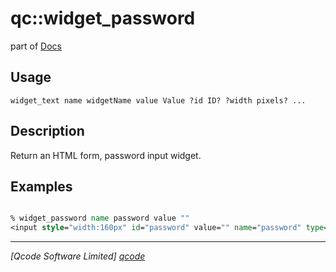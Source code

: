 qc::widget_password
===================

part of [Docs](.)

Usage
-----
`
	widget_text name widgetName value Value ?id ID? ?width pixels? ...
    `

Description
-----------
Return an HTML form, password input widget.

Examples
--------
```tcl

% widget_password name password value "" 
<input style="width:160px" id="password" value="" name="password" type="password">

```

----------------------------------
*[Qcode Software Limited] [qcode]*

[qcode]: http://www.qcode.co.uk "Qcode Software"